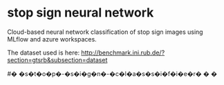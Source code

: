 # stop sign neural network
Cloud-based neural network classification of stop sign images using MLflow and azure workspaces.

The dataset used is here:
http://benchmark.ini.rub.de/?section=gtsrb&subsection=dataset

#� �s�t�o�p�-�s�i�g�n�-�c�l�a�s�s�i�f�i�e�r�
�
�
